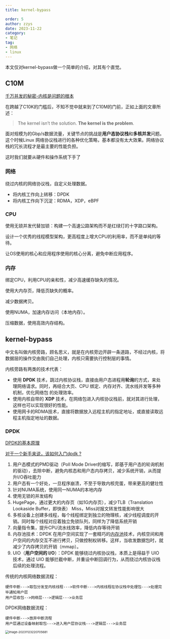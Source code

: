 ```yaml
---
title: kernel-bypass

order: 5
author: zzys
date: 2023-11-22
category:
- 笔记
tag:
- 网络
- linux
---
```


本文仅对kernel-bypass做一个简单的介绍，对其有个直觉。

## C10M

[千万并发的秘密-内核是问题的根本 ](https://www.oschina.net/translate/the-secret-to-10-million-concurrent-connections-the-kernel?cmp&p=1)

在跨越了C10K的门槛后，不知不觉中就来到了C10M的门前，正如上面的文章所述：

> The kernel isn’t the solution. **The kernel is the problem**.

面对规模为的Gbp/s数据流量，关键节点的挑战是**用户态协议栈**和**多核并发**问题。这个时候Linux 网络协议栈进行的各种优化策略，基本都没有太大效果。网络协议栈的冗长流程才是最主要的性能负担。

这时我们就要从硬件和操作系统下手了

### 网络

绕过内核的网络协议栈，自定义处理数据。

- 将内核工作向上转移：DPDK
- 将内核工作向下沉淀：RDMA，XDP，eBPF

### CPU

使用无锁并发代替加锁：构建一个高速公路架构而不是红绿灯的十字路口架构。

设计一个优秀的线程模型架构，更高程度上增大CPU的利用率，而不是单纯的等待。

让OS使用的核心和应用程序使用的核心分离，避免中断应用程序。

### 内存

绑定CPU，利用CPU的亲和性，减少高速缓存缺失的情况。

使用大内存页，降低页缺失的概率。

减少数据拷贝。

使用NUMA，加速内存访问（本地内存）。

压缩数据，使用高效内存结构。

## kernel-bypass

中文名叫做内核旁路，顾名思义，就是在内核旁边开辟一条道路，不经过内核，将数据层的操作交由我们自己处理，内核只需要执行控制层的事情。

内核旁路有两类的技术代表：

- 使用 **DPDK** 技术，跳过内核协议栈，直接由用户态进程用**轮询**的方式，来处理网络请求。同时，再结合大页、CPU 绑定、内存对齐、流水线并发等多种机制，优化网络包 的处理效率。
- 使用内核自带的 **XDP** 技术，在网络包进入内核协议栈前，就对其进行处理，这样也可以实现很好的性能。
- 使用网卡的RDMA技术，直接将数据放入远程主机的指定地址，或直接读取远程主机指定地址的数据。

### DPDK

[DPDK的基本原理](https://zhuanlan.zhihu.com/p/347693559)

[ 对于一个新手来说，该如何入门dpdk ? ](https://www.zhihu.com/question/39309195)

1. 用户态模式的PMD驱动（Poll Mode Driver的缩写，即基于用户态的轮询机制的驱动），去除中断，避免内核态和用户态内存拷贝，减少系统开销，从而提升I/O吞吐能力
2. 用户态有一个好处，一旦程序崩溃，不至于导致内核完蛋，带来更高的健壮性
3. 针对NUMA系统，使用同一NUMA的本地内存
4. 使用无锁的并发结构
5. HugePage，通过更大的内存页（如1G内存页），减少TLB（Translation Lookaside Buffer，即快表） Miss，Miss对报文转发性能影响很大
6. 多核设备上创建多线程，每个线程绑定到独立的物理核，减少线程调度的开销。同时每个线程对应着独立免锁队列，同样为了降低系统开销
7. 向量指令集，提升CPU流水线效率，降低内存等待开销
8. 内存池技术：DPDK 在用户空间实现了一套精巧的[内存池](https://www.zhihu.com/search?q=内存池&search_source=Entity&hybrid_search_source=Entity&hybrid_search_extra={"sourceType"%3A"answer"%2C"sourceId"%3A2384930345})技术，内核空间和用户空间的内存交互不进行拷贝，只做控制权转移。这样，当收发数据包时，就减少了内存拷贝的开销（mmap）。
9. UIO（**用户空间的 I/O**）：DPDK 能够绕过内核协议栈，本质上是得益于 UIO 技术，通过 UIO 能够拦截中断，并重设中断回调行为，从而绕过内核协议栈后续的处理流程。

传统的内核网络数据流程：

```text
硬件中断--->取包分发至内核线程--->软件中断--->内核线程在协议栈中处理包--->处理完毕通知用户层
用户层收包-->网络层--->逻辑层--->业务层
```

DPDK网络数据流程：

```text
硬件中断--->放弃中断流程
用户层通过设备映射取包--->进入用户层协议栈--->逻辑层--->业务层
```

<img src="C:\Users\张扬\AppData\Roaming\Typora\typora-user-images\image-20231123220705681.png" alt="image-20231123220705681" style="zoom:67%;" />

